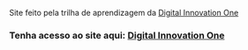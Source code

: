 Site feito pela trilha de aprendizagem da <a target=_blank href="https://digitalinnovation.one/">Digital Innovation One </a>
<h3>Tenha acesso ao site aqui: <a target=_blank href="https://wendell-priebe.github.io/Clone-Netflix/">Digital Innovation One </a></h3>
